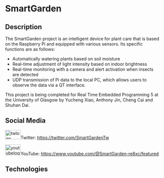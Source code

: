 # SmartGarden

## Description
The SmartGarden project is an intelligent device for plant care that is based on the Raspberry Pi and equipped with various sensors. Its specific functions are as follows:

* Automatically watering plants based on soil moisture
* Real-time adjustment of light intensity based on indoor brightness
* Real-time monitoring with a camera and alert activation when insects are detected
* UDP transmission of Pi data to the local PC, which allows users to observe the data via a QT interface.  

This project is being completed for Real Time Embedded Programming 5 at the University of Glasgow by Yucheng Xiao, Anthony Jin, Cheng Cai and Shuhan Dai.

## Social Media
<img src="https://user-images.githubusercontent.com/122289736/232347907-f782b66c-e4c2-43fa-95b6-6dd03b2950f4.png" alt="twlogo" width="50" height="30"/>Twitter: https://twitter.com/SmartGardenTw

<img src="https://user-images.githubusercontent.com/122289736/232348150-550da4d3-aa1f-41c0-8094-5f6b38d0690f.png" alt="youtubelogo" width="50" height="35"/>YouTube: https://www.youtube.com/@SmartGarden-re8xc/featured

## Technologies
